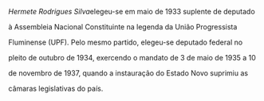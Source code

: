 

*Hermete Rodrigues Silva*elegeu-se em maio de 1933 suplente de deputado

à Assembleia Nacional Constituinte na legenda da União Progressista

Fluminense (UPF). Pelo mesmo partido, elegeu-se deputado federal no

pleito de outubro de 1934, exercendo o mandato de 3 de maio de 1935 a 10

de novembro de 1937, quando a instauração do Estado Novo suprimiu as

câmaras legislativas do país.



